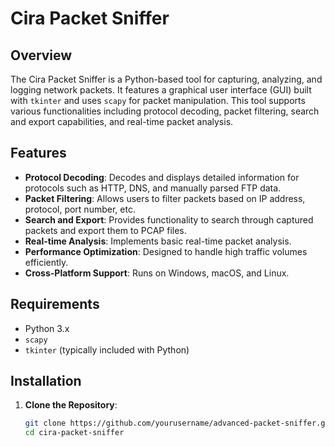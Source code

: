 # Cira Packet Sniffer

## Overview

The Cira Packet Sniffer is a Python-based tool for capturing, analyzing, and logging network packets. It features a graphical user interface (GUI) built with `tkinter` and uses `scapy` for packet manipulation. This tool supports various functionalities including protocol decoding, packet filtering, search and export capabilities, and real-time packet analysis.

## Features

- **Protocol Decoding**: Decodes and displays detailed information for protocols such as HTTP, DNS, and manually parsed FTP data.
- **Packet Filtering**: Allows users to filter packets based on IP address, protocol, port number, etc.
- **Search and Export**: Provides functionality to search through captured packets and export them to PCAP files.
- **Real-time Analysis**: Implements basic real-time packet analysis.
- **Performance Optimization**: Designed to handle high traffic volumes efficiently.
- **Cross-Platform Support**: Runs on Windows, macOS, and Linux.

## Requirements

- Python 3.x
- `scapy`
- `tkinter` (typically included with Python)

## Installation

1. **Clone the Repository**:
   ```sh
   git clone https://github.com/yourusername/advanced-packet-sniffer.git
   cd cira-packet-sniffer
